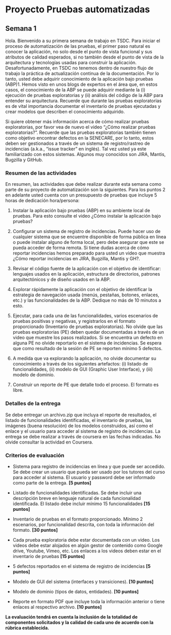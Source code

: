 
# Proyecto Pruebas automatizadas

## Semana 1

Hola. Bienvenido a su primera semana de trabajo en TSDC. Para iniciar el proceso de automatización de las pruebas, el primer paso natural es conocer la aplicación, no solo desde el punto de vista funcional y sus atributos de calidad esperados, si no también desde el punto de vista de la arquitectura y tecnologías usadas para construir la aplicación.  Desafortunadamente, en TSDC no tenemos dentro de nuestro flujo de trabajo la práctica de actualización continua de la documentación. Por lo tanto, usted debe adquirir conocimiento de la aplicación bajo pruebas (ABP)1. Hemos visto en unos blogs de expertos en el área que, en estos casos, el conocimiento de la ABP se puede adquirir mediante la (i) ejecución de pruebas exploratorias y (ii) análisis del código de la ABP para entender su arquitectura. Recuerde que durante las pruebas exploratorias es de vital importancia documentar el inventario de pruebas ejecutadas y crear modelos que describen el conocimiento adquirido.


Si quiere obtener más información acerca de cómo realizar pruebas exploratorias, por favor vea de nuevo el video “¿Cómo realizar pruebas exploratorias?”. Recuerde que las pruebas exploratorias también tienen como objetivo encontrar defectos en la SENECARE, por lo tanto, estos deben ser gestionados a través de un sistema de registro/rastreo de incidencias (a.k.a., “issue tracker” en inglés). Tal vez usted ya este familiarizado con estos sistemas. Algunos muy conocidos son JIRA, Mantis, Bugzilla y GitHub.  


### Resumen de las actividades

En resumen, las actividades que debe realizar durante esta semana como parte de su proyecto de automatización son la siguientes. Para los puntos 2 en adelante usted cuenta con un presupuesto de pruebas que incluye 5 horas de dedicación hora/persona:


1. Instalar la aplicación bajo pruebas (ABP) en su ambiente local de pruebas. Para esto consulte el video ¿Cómo instalar la aplicación bajo pruebas?  

2. Configurar un sistema de registro de incidencias. Puede hacer uso de cualquier sistema que se encuentre disponible de forma pública en línea o puede instalar alguno de forma local, pero debe asegurar que este se pueda acceder de forma remota. Si tiene dudas acerca de cómo reportar incidencias hemos preparado para usted un video que muestra ¿Cómo reportar incidencias en JIRA, Bugzilla, Mantis y GH?.

3. Revisar el código fuente de la aplicación con el objetivo de identificar: lenguajes usados en la aplicación, estructura de directorios, patrones arquitectónicos y de diseño usados en la ABP.

4. Explorar rápidamente la aplicación con el objetivo de identificar la estrategia de navegación usada (menús, pestañas, botones, enlaces, etc.) y las funcionalidades de la ABP. Dedique no más de 10 minutos a esto.

5. Ejecutar, para cada una de las funcionalidades, varios escenarios de pruebas positivas y negativas, y registrarlos en el formato proporcionado (Inventario de pruebas exploratorias). No olvide que las pruebas exploratorias (PE) deben quedar documentadas a través de un video que muestre los pasos realizados. Si se encuentra un defecto en alguna PE no olvide reportarlo en el sistema de incidencias. Se espera que como resultado de la sesión de PE se reporten mínimo 5 defectos.

6. A medida que va explorando la aplicación, no olvide documentar su conocimiento a través de los siguientes artefactos: (i) listado de funcionalidades, (ii) modelo de GUI (Graphic User Interface), y (iii) modelo de dominio.  

7. Construir un reporte de PE que detalle todo el proceso. El formato es libre.


### Detalles de la entrega
Se debe entregar un archivo.zip que incluya el reporte de resultados, el listado de funcionalidades identificadas, el inventario de pruebas, las imágenes (buena resolución) de los modelos construidos, así como el enlace y el usuario para acceder al sistema de registro de incidencias.  La entrega se debe realizar a través de coursera en las fechas indicadas. No olvide consultar la actividad en Coursera.

### Criterios de evaluación

- Sistema para registro de incidencias en línea y que puede ser accedido. Se debe crear un usuario que pueda ser usado por los tutores del curso para acceder al sistema. El usuario y password debe ser informado como parte de la entrega. **[5 puntos]**

- Listado de funcionalidades identificadas. Se debe incluir una descripción breve en lenguaje natural de cada funcionalidad identificada. El listado debe incluir mínimo 15 funcionalidades **[15 puntos]**

- Inventario de pruebas en el formato proporcionado. Mínimo 2 escenarios,  por funcionalidad descrita, con toda la información del formato. **[30 puntos]**

- Cada prueba exploratoria debe estar documentada con un video. Los videos debe estar alojados en algún gestor de contenido como Google drive, Youtube, Vimeo, etc. Los enlaces a los videos deben estar en el inventario de pruebas **[15 puntos]**

- 5 defectos reportados en el sistema de registro de incidencias **[5 puntos]**

- Modelo de GUI del sistema (interfaces y transiciones). **[10 puntos]**

- Modelo de dominio (tipos de datos, entidades).  **[10 puntos]**

- Reporte en formato PDF que incluye toda la información anterior o tiene enlaces al respectivo archivo. **[10 puntos]**




 **La evaluación tendrá en cuenta la inclusión de la totalidad de componentes solicitados y la calidad de cada uno de acuerdo con la rúbrica establecida.**

